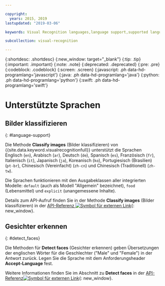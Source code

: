 ```yaml
---

copyright:
  years: 2015, 2019
lastupdated: "2019-03-06"

keywords: Visual Recognition languages,language support,supported languages

subcollection: visual-recognition

---
```


{:shortdesc: .shortdesc}
{:new_window: target="_blank"}
{:tip: .tip}
{:important: .important}
{:note: .note}
{:deprecated: .deprecated}
{:pre: .pre}
{:codeblock: .codeblock}
{:screen: .screen}
{:javascript: .ph data-hd-programlang='javascript'}
{:java: .ph data-hd-programlang='java'}
{:python: .ph data-hd-programlang='python'}
{:swift: .ph data-hd-programlang='swift'}

# Unterstützte Sprachen

## Bilder klassifizieren
{: #language-support}

Die Methode **Classify images** (Bilder klassifizieren) von {{site.data.keyword.visualrecognitionfull}} unterstützt die Sprachen Englisch (`en`), Arabisch (`ar`), Deutsch (`de`), Spanisch (`es`), Französisch (`fr`), Italienisch (`it`), Japanisch (`ja`), Koreanisch (`ko`), Portugiesisch (Brasilien) (`pt-br`), Chinesisch (Vereinfacht) (`zh-cn`) und Chinesisch (Traditionell) (`zh-tw`).

Die Sprachen funktionieren mit den Ausgabeklassen aller integrierten Modelle: `default` (auch als Modell "Allgemein" bezeichnet), `food` (Lebensmittel) und `explicit` (unangemessene Inhalte).

Details zum API-Aufruf finden Sie in der Methode **Classify images** (Bilder klassifizieren) in der [API-Referenz ![Symbol für externen Link](../../icons/launch-glyph.svg "Symbol für externen Link")](https://{DomainName}/apidocs/visual-recognition/#classify-images){: new_window}.

## Gesichter erkennen
{: #detect_faces}

Die Methoden für **Detect faces** (Gesichter erkennen) geben Übersetzungen der englischen Wörter für die Geschlechter ("Male" und "Female") in der Antwort zurück. Legen Sie die Sprache mit dem Anforderungsheader **Accept-Language** fest.

Weitere Informationen finden Sie im Abschnitt zu **Detect faces** in der [API-Referenz![Symbol für externen Link](../../icons/launch-glyph.svg "Symbol für externen Link")](https://{DomainName}/apidocs/visual-recognition/#detect-faces-in-images){: new_window}.

